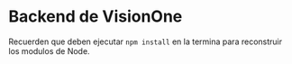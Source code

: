 # Backend de VisionOne

Recuerden que deben ejecutar ```npm install``` en la termina para reconstruir los modulos de Node.

